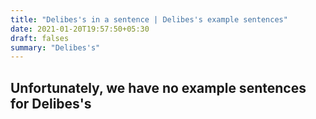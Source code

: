 ```yaml
---
title: "Delibes's in a sentence | Delibes's example sentences"
date: 2021-01-20T19:57:50+05:30
draft: falses
summary: "Delibes's"
---
```

## Unfortunately, we have no example sentences for Delibes's                 
